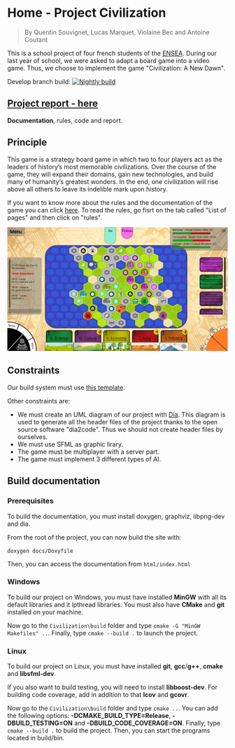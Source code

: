 # Home - Project Civilization

> By Quentin Souvignet, Lucas Marquet, Violaine Bec and Antoine Coutant

This is a school project of four french students of the [ENSEA](<www.ensea.fr/>). During our last year of school, we were asked to adapt a board game into a video game. Thus, we choose to implement the game "Civilization: A New Dawn".

Develop branch build: [![Nightly build](https://github.com/NiskuT/Civilization/actions/workflows/nightly.yml/badge.svg?branch=develop)](https://github.com/NiskuT/Civilization/actions/workflows/nightly.yml)

## [Project report - here](https://niskut.github.io/Civilization/index.html)
<b>Documentation</b>, rules, code and report.


## Principle
This game is a strategy board game in which two to four players act as the leaders of history’s most memorable civilizations. Over the course of the game, they will expand their domains, gain new technologies, and build many of humanity’s greatest wonders. In the end, one civilization will rise above all others to leave its indelible mark upon history.

If you want to know more about the rules and the documentation of the game you can click [here](https://niskut.github.io/Civilization/index.html).
To read the rules, go fisrt on the tab called "List of pages" and then click on "rules".

<img src="./resources/hud/hud.png">


## Constraints

Our build system must use [this template](<www.github.com/cbares/plt>).

Other constraints are:

* We must create an UML diagram of our project with [Dia](<www.dia-installer.de/>). This diagram is used to generate all the header files of the project thanks to the open source software "dia2code". Thus we should not create header files by ourselves.
* We must use SFML as graphic lirary.
* The game must be multiplayer with a server part.
* The game must implement 3 different types of AI.

## Build documentation

### Prerequisites

To build the documentation, you must install doxygen, graphviz, libpng-dev and dia.

From the root of the project, you can now build the site with:

```shell
doxygen docs/Doxyfile
```

Then, you can access the documentation from `html/index.html`

### Windows

To build our project on Windows, you must have installed <b>MinGW</b> with all its default libraries and it lpthread libraries. You must also have <b>CMake</b> and <b>git</b> installed on your machine.

Now go to the `Civilization\build` folder and type `cmake -G "MinGW Makefiles" ..`.  Finally, type `cmake --build .` to launch the project.


### Linux

To build our project on Linux, you must have installed <b>git</b>, <b>gcc</b>/<b>g++</b>, <b>cmake</b> and <b>libsfml-dev</b>. 

If you also want to build testing, you will need to install <b>libboost-dev</b>.
For building code coverage, add in addition to that <b>lcov</b> and <b>gcovr</b>.

Now go to the `Civilization\build` folder and type `cmake ..`. You can add the following options: <b>-DCMAKE_BUILD_TYPE=Release</b>, <b>-DBUILD_TESTING=ON</b> and <b>-DBUILD_CODE_COVERAGE=ON</b>. Finally, type `cmake --build .` to build the project. Then, you can start the programs located in build/bin.

